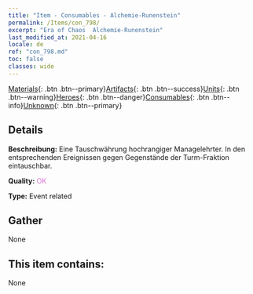 ```yaml
---
title: "Item - Consumables - Alchemie-Runenstein"
permalink: /Items/con_798/
excerpt: "Era of Chaos  Alchemie-Runenstein"
last_modified_at: 2021-04-16
locale: de
ref: "con_798.md"
toc: false
classes: wide
---
```

 [Materials](/de/Items/){: .btn .btn--primary}[Artifacts](/de/Items/Artifacts/){: .btn .btn--success}[Units](/de/Items/Units/){: .btn .btn--warning}[Heroes](/de/Items/Heroes/){: .btn .btn--danger}[Consumables](/de/Items/Consumables/){: .btn .btn--info}[Unknown](/de/Items/Unknown/){: .btn .btn--primary}

## Details
 **Beschreibung:** Eine Tauschwährung hochrangiger Managelehrter. In den entsprechenden Ereignissen gegen Gegenstände der Turm-Fraktion eintauschbar.

 **Quality:** <span style="color: #DA70D6">OK</span>

 **Type:** Event related

## Gather

  None

## This item contains:

  None

